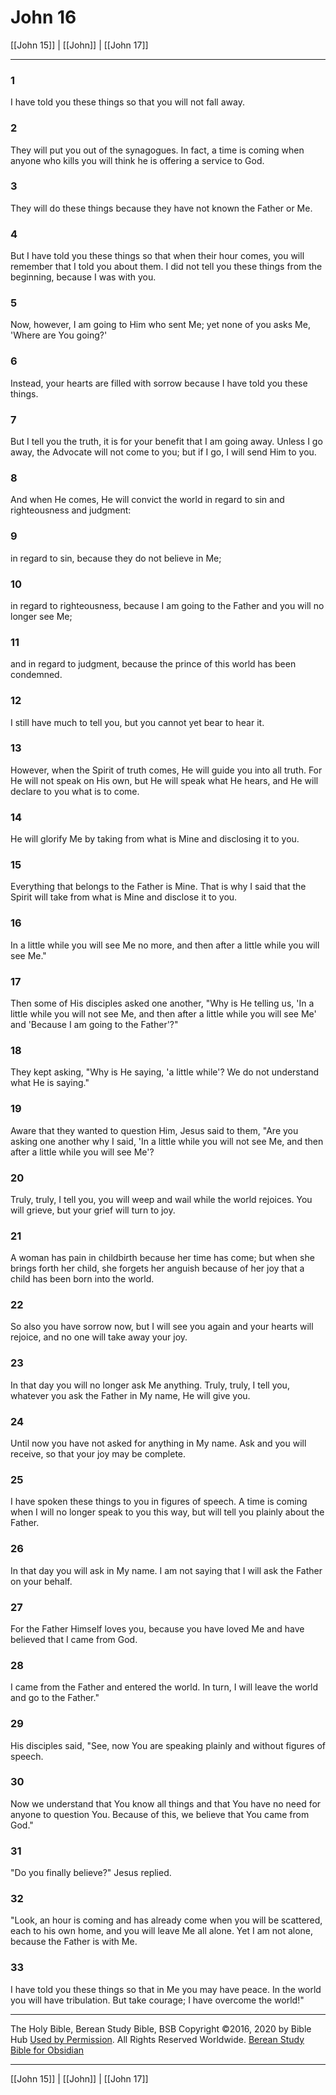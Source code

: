 # John 16

[[John 15]] | [[John]] | [[John 17]]

---

### 1
I have told you these things so that you will not fall away.

### 2
They will put you out of the synagogues. In fact, a time is coming when anyone who kills you will think he is offering a service to God.

### 3
They will do these things because they have not known the Father or Me.

### 4
But I have told you these things so that when their hour comes, you will remember that I told you about them. I did not tell you these things from the beginning, because I was with you.

### 5
Now, however, I am going to Him who sent Me; yet none of you asks Me, 'Where are You going?'

### 6
Instead, your hearts are filled with sorrow because I have told you these things.

### 7
But I tell you the truth, it is for your benefit that I am going away. Unless I go away, the Advocate will not come to you; but if I go, I will send Him to you.

### 8
And when He comes, He will convict the world in regard to sin and righteousness and judgment:

### 9
in regard to sin, because they do not believe in Me;

### 10
in regard to righteousness, because I am going to the Father and you will no longer see Me;

### 11
and in regard to judgment, because the prince of this world has been condemned.

### 12
I still have much to tell you, but you cannot yet bear to hear it.

### 13
However, when the Spirit of truth comes, He will guide you into all truth. For He will not speak on His own, but He will speak what He hears, and He will declare to you what is to come.

### 14
He will glorify Me by taking from what is Mine and disclosing it to you.

### 15
Everything that belongs to the Father is Mine. That is why I said that the Spirit will take from what is Mine and disclose it to you.

### 16
In a little while you will see Me no more, and then after a little while you will see Me."

### 17
Then some of His disciples asked one another, "Why is He telling us, 'In a little while you will not see Me, and then after a little while you will see Me' and 'Because I am going to the Father'?"

### 18
They kept asking, "Why is He saying, 'a little while'? We do not understand what He is saying."

### 19
Aware that they wanted to question Him, Jesus said to them, "Are you asking one another why I said, 'In a little while you will not see Me, and then after a little while you will see Me'?

### 20
Truly, truly, I tell you, you will weep and wail while the world rejoices. You will grieve, but your grief will turn to joy.

### 21
A woman has pain in childbirth because her time has come; but when she brings forth her child, she forgets her anguish because of her joy that a child has been born into the world.

### 22
So also you have sorrow now, but I will see you again and your hearts will rejoice, and no one will take away your joy.

### 23
In that day you will no longer ask Me anything. Truly, truly, I tell you, whatever you ask the Father in My name, He will give you.

### 24
Until now you have not asked for anything in My name. Ask and you will receive, so that your joy may be complete.

### 25
I have spoken these things to you in figures of speech. A time is coming when I will no longer speak to you this way, but will tell you plainly about the Father.

### 26
In that day you will ask in My name. I am not saying that I will ask the Father on your behalf.

### 27
For the Father Himself loves you, because you have loved Me and have believed that I came from God.

### 28
I came from the Father and entered the world. In turn, I will leave the world and go to the Father."

### 29
His disciples said, "See, now You are speaking plainly and without figures of speech.

### 30
Now we understand that You know all things and that You have no need for anyone to question You. Because of this, we believe that You came from God."

### 31
"Do you finally believe?" Jesus replied.

### 32
"Look, an hour is coming and has already come when you will be scattered, each to his own home, and you will leave Me all alone. Yet I am not alone, because the Father is with Me.

### 33
I have told you these things so that in Me you may have peace. In the world you will have tribulation. But take courage; I have overcome the world!"

---

The Holy Bible, Berean Study Bible, BSB
Copyright ©2016, 2020 by Bible Hub
[Used by Permission](https://berean.bible/terms.htm). All Rights Reserved Worldwide.
[Berean Study Bible for Obsidian](https://github.com/gapmiss/berean-study-bible-for-obsidian)

---

[[John 15]] | [[John]] | [[John 17]]

